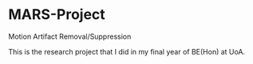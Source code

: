 # MARS-Project
Motion Artifact Removal/Suppression

This is the research project that I did in my final year of BE(Hon) at UoA. 
